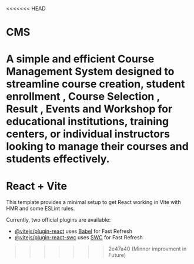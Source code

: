 <<<<<<< HEAD
# CMS
A simple and efficient Course Management System designed to streamline course creation, student enrollment , Course Selection , Result , Events and Workshop for educational institutions, training centers, or individual instructors looking to manage their courses and students effectively.
=======
# React + Vite

This template provides a minimal setup to get React working in Vite with HMR and some ESLint rules.

Currently, two official plugins are available:

- [@vitejs/plugin-react](https://github.com/vitejs/vite-plugin-react/blob/main/packages/plugin-react/README.md) uses [Babel](https://babeljs.io/) for Fast Refresh
- [@vitejs/plugin-react-swc](https://github.com/vitejs/vite-plugin-react-swc) uses [SWC](https://swc.rs/) for Fast Refresh
>>>>>>> 2e47a40 (Minnor improvment in Future)
